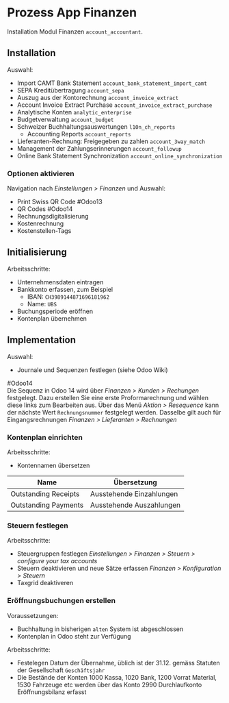 # Prozess App Finanzen
Installation Modul Finanzen `account_accountant`.

## Installation

Auswahl:
* Import CAMT Bank Statement `account_bank_statement_import_camt`
* SEPA Kreditübertragung `account_sepa`
* Auszug aus der Kontorechnung `account_invoice_extract`
* Account Invoice Extract Purchase `account_invoice_extract_purchase`
* Analytische Konten `analytic_enterprise`
* Budgetverwaltung `account_budget`
* Schweizer Buchhaltungsauswertungen `l10n_ch_reports`
	* Accounting Reports `account_reports`
* Lieferanten-Rechnung: Freigegeben zu zahlen `account_3way_match`
*  Management der Zahlungserinnerungen `account_followup`
*  Online Bank Statement Synchronization `account_online_synchronization`

### Optionen aktivieren

Navigation nach *Einstellungen > Finanzen* und Auswahl:
* Print Swiss QR Code #Odoo13 
* QR Codes #Odoo14
* Rechnungsdigitalisierung
* Kostenrechnung
* Kostenstellen-Tags

## Initialisierung

Arbeitsschritte:
*  Unternehmensdaten eintragen
*  Bankkonto erfassen, zum Beispiel
	*  IBAN: `CH3989144871696181962`
	*  Name: `UBS`
*  Buchungsperiode eröffnen
*  Kontenplan übernehmen

## Implementation

Auswahl:
* Journale und Sequenzen festlegen (siehe Odoo Wiki)

#Odoo14  
Die Sequenz in Odoo 14 wird über *Finanzen > Kunden > Rechungen* festgelegt. Dazu erstellen Sie eine erste Proformarechnung und wählen diese links zum Bearbeiten aus. Über das Menü *Aktion > Resequence* kann der nächste Wert `Rechnungsnummer` festgelegt werden. Dasselbe gilt auch für Eingangsrechnungen *Finanzen > Lieferanten > Rechnungen*

### Kontenplan einrichten

Arbeitsschritte:
* Kontennamen übersetzen

| Name                 | Übersetzung              |
| -------------------- | ------------------------ |
| Outstanding Receipts | Ausstehende Einzahlungen |
| Outstanding Payments | Ausstehende Auszahlungen |

### Steuern festlegen

Arbeitsschritte:
* Steuergruppen festlegen *Einstellungen > Finanzen > Steuern > configure your tax accounts*
* Steuern deaktivieren und neue Sätze erfassen *Finanzen > Konfiguration > Steuern*
* Taxgrid deaktiveren

### Eröffnungsbuchungen erstellen

Voraussetzungen:
* Buchhaltung in bisherigen `alten` System ist abgeschlossen
* Kontenplan in Odoo steht zur Verfügung

Arbeitsschritte:
* Festelegen Datum der Übernahme, üblich ist der 31.12. gemäss Statuten der Gesellschaft `Geschäftsjahr`
* Die Bestände der Konten 1000 Kassa, 1020 Bank, 1200 Vorrat Material, 1530 Fahrzeuge etc werden über das Konto 2990 Durchlaufkonto Eröffnungsbilanz erfasst
